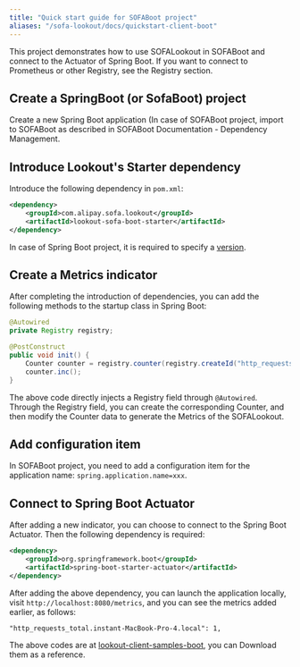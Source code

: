 ```yaml
---
title: "Quick start guide for SOFABoot project"
aliases: "/sofa-lookout/docs/quickstart-client-boot"
---
```


This project demonstrates how to use SOFALookout in SOFABoot and connect to the Actuator of Spring Boot. If you want to connect to Prometheus or other Registry, see the Registry section.

## Create a SpringBoot (or SofaBoot) project

Create a new Spring Boot application (In case of SOFABoot project, import to SOFABoot as described in SOFABoot Documentation - Dependency Management.

## Introduce Lookout's Starter dependency

Introduce the following dependency in `pom.xml`:

```xml
<dependency>
    <groupId>com.alipay.sofa.lookout</groupId>
    <artifactId>lookout-sofa-boot-starter</artifactId>
</dependency>
```

In case of Spring Boot project, it is required to specify a [version](http://mvnrepository.com/artifact/com.alipay.sofa.lookout/lookout-sofa-boot-starter).


## Create a Metrics indicator

After completing the introduction of dependencies, you can add the following methods to the startup class in Spring Boot:

```java
@Autowired
private Registry registry;

@PostConstruct
public void init() {
    Counter counter = registry.counter(registry.createId("http_requests_total").withTag("instant", NetworkUtil.getLocalAddress().getHostName()));
    counter.inc();
}
```

The above code directly injects a Registry field through `@Autowired`. Through the Registry field, you can create the corresponding Counter, and then modify the Counter data to generate the Metrics of the SOFALookout.

## Add configuration item

In SOFABoot project, you need to add a configuration item for the application name: `spring.application.name=xxx`.

## Connect to Spring Boot Actuator

After adding a new indicator, you can choose to connect to the Spring Boot Actuator. Then the following dependency is required:

```xml
<dependency>
    <groupId>org.springframework.boot</groupId>
    <artifactId>spring-boot-starter-actuator</artifactId>
</dependency>
```

After adding the above dependency, you can launch the application locally, visit `http://localhost:8080/metrics`, and you can see the metrics added earlier, as follows:

```
"http_requests_total.instant-MacBook-Pro-4.local": 1,
```

The above codes are at [lookout-client-samples-boot](https://github.com/sofastack/sofa-lookout/tree/master/samples/metrics/client/lookout-client-samples-boot), you can Download them as a reference.
